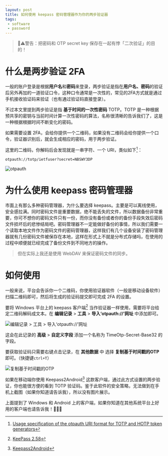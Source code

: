 ```yaml
---
layout: post
title: 如何使用 keepass 密码管理器作为你的两步验证器
tags:
 - software
 - password
---
```


> 🚨⚠警告：把密码和 OTP secret key 保存在一起有悖「二次验证」的目的！

# 什么是两步验证 2FA

一般的账户登录是根据**用户名**和**密码**来登录，两步验证是指在**用户名、密码**的验证后另外再加的一道验证口令，这种口令通常是一次性的，常见的2FA方式就是通过手机接收验证码来验证（也有通过验证码直接登录）。

不过本文里提到两步验证是指 **基于时间的一次性密码** TOTP。TOTP 是一种根据预共享的密钥与当前时间计算一次性密码的算法，名称很清晰的告诉我们了，这是一种根据根据时间不断变化的密码。

如果需要设置 2FA，会给你提供一个二维码，如果没有二维码会给你提供一个口令，验证器识别后，就会生成相应的密码，用于两步验证。

这里的二维码，你解码后会发现就是一串字符、一个 URI，类似如下[^1]：

```
otpauth://totp/ietfuser?secret=NBSWY3DP
```

<img class="flip png" src="https://f.skip2.top/i/f52e3e6455434ef477217050123e3039d1431aa946a38c7172fc626a47d34ca9.png" alt="otpauth">

# 为什么使用 keepass 密码管理器

市面上有那么多种密码管理器，为什么要选择 keepass。主要是可以离线使用，安全感拉满。同时密码文件是重要数据，绝不能丢失的文件，所以数据备份非常重要，你可不想你的密码文件只有一份，而你没有备份或者你的备份手段失效后密码文件损坏后的悲惨结局吧。密码管理器不一定能做好备份的事情，所以我们需要一个读取本地文件作为密码文件的密码管理器，这样我们有几个设备安装了密码管理器就有几份密码文件被保存在本地，这样在形式上不就是分布式存储吗，在使用的过程中顺便就已经完成了备份文件到不同地方的操作。

> 但在实际上我还是使用 WebDAV 来保证密码文件的同步。

# 如何使用

一般来说，平台会告诉你一个二维码，你使用验证器软件（一般是移动设备软件）扫描二维码即可，然后将生成的验证码提交即可完成 2FA 的设置。

要将 Windows 平台上的 keepass 客户端[^2] 当作验证器一样使用，需要将平台给定二维码解码成文本。在 **编辑记录** > **工具** > **导入‘otpauth://’网址** 中添加即可。

![编辑记录 > 工具 > 导入‘otpauth://’网址](https://f.xavierskip.com/i/433d4da829e3c87cb28d5557a5c7d3051650849158eca4ecca64f8e12e840974.jpg)

这会在此记录的 **高级** > **自定义字段** 添加一个名称为 TimeOtp-Secret-Base32 的字段。

要获取验证码只需要右键点击记录，在 **其他数据** 中 选择 **复制基于时间戳的OTP** 即可。（快捷键`ctrl+T`）

![复制基于时间戳的OTP](https://f.xavierskip.com/i/6fa5b11e5b29279c216ac8f170ae91c705aa465463abdb6d90ee8d19a665c0ce.jpg "复制基于时间戳的OTP")

如果在移动端你使用 Keepass2Android[^3] 这款客户端，通过此方式设置的两步验证，你也能很方便的看到 TOTP 验证码。鉴于此软件的安全策略，无法做到在手机上截图（如果你知道请告诉我），所以没有图片展示。

上面提到了 Windows 和 Android 上的客户端，如果你知道在其他系统平台上好用的客户端也请告诉我！🙌👀🔎


[^1]:[Usage specification of the otpauth URI format for TOTP and HOTP token generators](https://www.ietf.org/archive/id/draft-linuxgemini-otpauth-uri-00.html)
[^2]:[KeePass 2.58](https://keepass.info/download.html)
[^3]:[Keepass2Android](https://github.com/PhilippC/keepass2android)
